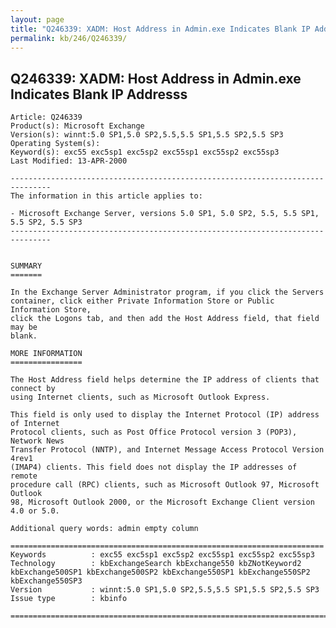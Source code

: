 ```yaml
---
layout: page
title: "Q246339: XADM: Host Address in Admin.exe Indicates Blank IP Addresss"
permalink: kb/246/Q246339/
---
```


## Q246339: XADM: Host Address in Admin.exe Indicates Blank IP Addresss

	Article: Q246339
	Product(s): Microsoft Exchange
	Version(s): winnt:5.0 SP1,5.0 SP2,5.5,5.5 SP1,5.5 SP2,5.5 SP3
	Operating System(s): 
	Keyword(s): exc55 exc5sp1 exc5sp2 exc55sp1 exc55sp2 exc55sp3
	Last Modified: 13-APR-2000
	
	-------------------------------------------------------------------------------
	The information in this article applies to:
	
	- Microsoft Exchange Server, versions 5.0 SP1, 5.0 SP2, 5.5, 5.5 SP1, 5.5 SP2, 5.5 SP3 
	-------------------------------------------------------------------------------
	
	
	SUMMARY
	=======
	
	In the Exchange Server Administrator program, if you click the Servers
	container, click either Private Information Store or Public Information Store,
	click the Logons tab, and then add the Host Address field, that field may be
	blank.
	
	MORE INFORMATION
	================
	
	The Host Address field helps determine the IP address of clients that connect by
	using Internet clients, such as Microsoft Outlook Express.
	
	This field is only used to display the Internet Protocol (IP) address of Internet
	Protocol clients, such as Post Office Protocol version 3 (POP3), Network News
	Transfer Protocol (NNTP), and Internet Message Access Protocol Version 4rev1
	(IMAP4) clients. This field does not display the IP addresses of remote
	procedure call (RPC) clients, such as Microsoft Outlook 97, Microsoft Outlook
	98, Microsoft Outlook 2000, or the Microsoft Exchange Client version 4.0 or 5.0.
	
	Additional query words: admin empty column
	
	======================================================================
	Keywords          : exc55 exc5sp1 exc5sp2 exc55sp1 exc55sp2 exc55sp3 
	Technology        : kbExchangeSearch kbExchange550 kbZNotKeyword2 kbExchange500SP1 kbExchange500SP2 kbExchange550SP1 kbExchange550SP2 kbExchange550SP3
	Version           : winnt:5.0 SP1,5.0 SP2,5.5,5.5 SP1,5.5 SP2,5.5 SP3
	Issue type        : kbinfo
	
	=============================================================================
	
